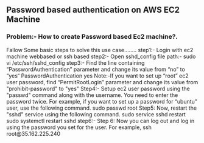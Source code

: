 ## Password based authentication  on AWS EC2 Machine
<h3>Problem:- How to create Password based Ec2 machine?.</h3>
<p>Fallow Some basic steps to solve this use case........
step1:- Login with ec2 machine webbased or ssh based
step2:- Open sshd_config file
        path:- sudo vi /etc/ssh/sshd_config
step3:- Find the line containing “PasswordAuthentication” parameter and change its value from “no” to “yes“
        PasswordAuthentication yes
        Note:-If you want to set up “root” ec2 user password, find  “PermitRootLogin” parameter and change its value from "prohibit-password" to "yes"
Step4:- Setup ec2 user password using the "passwd" command along with the username. 
        You need to enter the password twice. For example, if you want to set up a password for “ubuntu” user, use the following command.
        sudo passwd root
Step5: Now, restart the "sshd" service using the following command.
        sudo service sshd restart
        sudo systemctl restart sshd 
step6:- Step 6: Now you can log out and log in using the password you set for the user. For example,
        ssh root@35.162.225.240
</p>